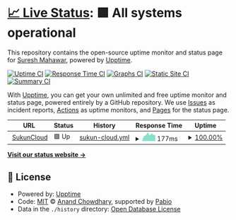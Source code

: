 # [📈 Live Status](https://status.sukuncloud.com): <!--live status--> **🟩 All systems operational**

This repository contains the open-source uptime monitor and status page for [Suresh Mahawar](https://www.sukuncloud.com), powered by [Upptime](https://github.com/upptime/upptime).

[![Uptime CI](https://github.com/suresh-mahawar/uptime/workflows/Uptime%20CI/badge.svg)](https://github.com/suresh-mahawar/uptime/actions?query=workflow%3A%22Uptime+CI%22)
[![Response Time CI](https://github.com/suresh-mahawar/uptime/workflows/Response%20Time%20CI/badge.svg)](https://github.com/suresh-mahawar/uptime/actions?query=workflow%3A%22Response+Time+CI%22)
[![Graphs CI](https://github.com/suresh-mahawar/uptime/workflows/Graphs%20CI/badge.svg)](https://github.com/suresh-mahawar/uptime/actions?query=workflow%3A%22Graphs+CI%22)
[![Static Site CI](https://github.com/suresh-mahawar/uptime/workflows/Static%20Site%20CI/badge.svg)](https://github.com/suresh-mahawar/uptime/actions?query=workflow%3A%22Static+Site+CI%22)
[![Summary CI](https://github.com/suresh-mahawar/uptime/workflows/Summary%20CI/badge.svg)](https://github.com/suresh-mahawar/uptime/actions?query=workflow%3A%22Summary+CI%22)

With [Upptime](https://upptime.js.org), you can get your own unlimited and free uptime monitor and status page, powered entirely by a GitHub repository. We use [Issues](https://github.com/suresh-mahawar/uptime/issues) as incident reports, [Actions](https://github.com/suresh-mahawar/uptime/actions) as uptime monitors, and [Pages](https://status.sukuncloud.com) for the status page.

<!--start: status pages-->
<!-- This summary is generated by Upptime (https://github.com/upptime/upptime) -->
<!-- Do not edit this manually, your changes will be overwritten -->
<!-- prettier-ignore -->
| URL | Status | History | Response Time | Uptime |
| --- | ------ | ------- | ------------- | ------ |
| <img alt="" src="https://icons.duckduckgo.com/ip3/sukuncloud.com.ico" height="13"> [SukunCloud](https://sukuncloud.com) | 🟩 Up | [sukun-cloud.yml](https://github.com/suresh-mahawar/uptime/commits/HEAD/history/sukun-cloud.yml) | <details><summary><img alt="Response time graph" src="./graphs/sukun-cloud/response-time-week.png" height="20"> 177ms</summary><br><a href="https://status.sukuncloud.com/history/sukun-cloud"><img alt="Response time 187" src="https://img.shields.io/endpoint?url=https%3A%2F%2Fraw.githubusercontent.com%2Fsuresh-mahawar%2Fuptime%2FHEAD%2Fapi%2Fsukun-cloud%2Fresponse-time.json"></a><br><a href="https://status.sukuncloud.com/history/sukun-cloud"><img alt="24-hour response time 170" src="https://img.shields.io/endpoint?url=https%3A%2F%2Fraw.githubusercontent.com%2Fsuresh-mahawar%2Fuptime%2FHEAD%2Fapi%2Fsukun-cloud%2Fresponse-time-day.json"></a><br><a href="https://status.sukuncloud.com/history/sukun-cloud"><img alt="7-day response time 177" src="https://img.shields.io/endpoint?url=https%3A%2F%2Fraw.githubusercontent.com%2Fsuresh-mahawar%2Fuptime%2FHEAD%2Fapi%2Fsukun-cloud%2Fresponse-time-week.json"></a><br><a href="https://status.sukuncloud.com/history/sukun-cloud"><img alt="30-day response time 187" src="https://img.shields.io/endpoint?url=https%3A%2F%2Fraw.githubusercontent.com%2Fsuresh-mahawar%2Fuptime%2FHEAD%2Fapi%2Fsukun-cloud%2Fresponse-time-month.json"></a><br><a href="https://status.sukuncloud.com/history/sukun-cloud"><img alt="1-year response time 187" src="https://img.shields.io/endpoint?url=https%3A%2F%2Fraw.githubusercontent.com%2Fsuresh-mahawar%2Fuptime%2FHEAD%2Fapi%2Fsukun-cloud%2Fresponse-time-year.json"></a></details> | <details><summary><a href="https://status.sukuncloud.com/history/sukun-cloud">100.00%</a></summary><a href="https://status.sukuncloud.com/history/sukun-cloud"><img alt="All-time uptime 100.00%" src="https://img.shields.io/endpoint?url=https%3A%2F%2Fraw.githubusercontent.com%2Fsuresh-mahawar%2Fuptime%2FHEAD%2Fapi%2Fsukun-cloud%2Fuptime.json"></a><br><a href="https://status.sukuncloud.com/history/sukun-cloud"><img alt="24-hour uptime 100.00%" src="https://img.shields.io/endpoint?url=https%3A%2F%2Fraw.githubusercontent.com%2Fsuresh-mahawar%2Fuptime%2FHEAD%2Fapi%2Fsukun-cloud%2Fuptime-day.json"></a><br><a href="https://status.sukuncloud.com/history/sukun-cloud"><img alt="7-day uptime 100.00%" src="https://img.shields.io/endpoint?url=https%3A%2F%2Fraw.githubusercontent.com%2Fsuresh-mahawar%2Fuptime%2FHEAD%2Fapi%2Fsukun-cloud%2Fuptime-week.json"></a><br><a href="https://status.sukuncloud.com/history/sukun-cloud"><img alt="30-day uptime 100.00%" src="https://img.shields.io/endpoint?url=https%3A%2F%2Fraw.githubusercontent.com%2Fsuresh-mahawar%2Fuptime%2FHEAD%2Fapi%2Fsukun-cloud%2Fuptime-month.json"></a><br><a href="https://status.sukuncloud.com/history/sukun-cloud"><img alt="1-year uptime 100.00%" src="https://img.shields.io/endpoint?url=https%3A%2F%2Fraw.githubusercontent.com%2Fsuresh-mahawar%2Fuptime%2FHEAD%2Fapi%2Fsukun-cloud%2Fuptime-year.json"></a></details>

<!--end: status pages-->

[**Visit our status website →**](https://status.sukuncloud.com)

## 📄 License

- Powered by: [Upptime](https://github.com/upptime/upptime)
- Code: [MIT](./LICENSE) © [Anand Chowdhary](https://anandchowdhary.com), supported by [Pabio](https://pabio.com)
- Data in the `./history` directory: [Open Database License](https://opendatacommons.org/licenses/odbl/1-0/)
